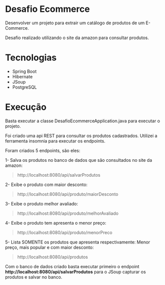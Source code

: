 # Desafio Ecommerce

Desenvolver um projeto para extrair um catálogo de produtos de um E-Commerce.

Desafio realizado utilizando o site da amazon para consultar produtos.

# Tecnologias

- Spring Boot
- Hibernate
- JSoup
- PostgreSQL

# Execução

Basta executar a classe DesafioEcommerceApplication.java para executar o projeto.

Foi criado uma api REST para consultar os produtos cadastrados. Utilizei a ferramenta insomnia para executar os endpoints.

Foram criados 5 endpoints, são eles:


1- Salva os produtos no banco de dados que são consultados no site da amazon:
> http://localhost:8080/api/salvarProdutos

2- Exibe o produto com maior desconto:
> http://localhost:8080/api/produto/maiorDesconto

3- Exibe o produto melhor avaliado:
> http://localhost:8080/api/produto/melhorAvaliado

4- Exibe o produto tem apresenta o menor preço:
> http://localhost:8080/api/produto/menorPreco

5- Lista SOMENTE os produtos que apresenta respectivamente: Menor preço, mais popular e com maior desconto:
> http://localhost:8080/api/produtos


Com o banco de dados criado basta executar primeiro o endpoint **http://localhost:8080/api/salvarProdutos** para o JSoup capturar os produtos e salvar no banco.